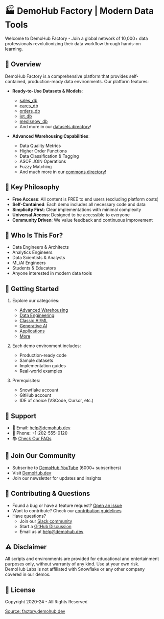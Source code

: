 # 🏭 DemoHub Factory | Modern Data Tools

Welcome to DemoHub Factory - Join a global network of 10,000+ data professionals revolutionizing their data workflow through hands-on learning.

## 🌟 Overview

DemoHub Factory is a comprehensive platform that provides self-contained, production-ready data environments. Our platform features:

- **Ready-to-Use Datasets & Models**:
  - [sales_db](./00_commons/datasets/01_sales_db)
  - [cares_db](./00_commons/datasets/02_cares_db)
  - [orders_db](./00_commons/datasets/03_orders_db)
  - [iot_db](./00_commons/datasets/04_iot_db)
  - [medisnow_db](./00_commons/datasets/05_medisnow_db)
  - And more in our [datasets directory](./00_commons/datasets)!

- **Advanced Warehousing Capabilities**:
  - Data Quality Metrics
  - Higher Order Functions
  - Data Classification & Tagging
  - ASOF JOIN Operations
  - Fuzzy Matching
  - And much more in our [commons directory](./00_commons)!

## 🎯 Key Philosophy

- **Free Access**: All content is FREE to end users (excluding platform costs)
- **Self-Contained**: Each demo includes all necessary code and data
- **Simplicity First**: Clear implementations with minimal complexity
- **Universal Access**: Designed to be accessible to everyone
- **Community Driven**: We value feedback and continuous improvement

## 👥 Who Is This For?

- Data Engineers & Architects
- Analytics Engineers
- Data Scientists & Analysts
- ML/AI Engineers
- Students & Educators
- Anyone interested in modern data tools

## 🚀 Getting Started

1. Explore our categories:
   - [Advanced Warehousing](./01_advanced_warehousing)
   - [Data Engineering](./02_engineering_lake)
   - [Classic AI/ML](./03_classic_aiml)
   - [Generative AI](./04_genai_llms)
   - [Applications](./05_applications)
   - [More](./)

2. Each demo environment includes:
   - Production-ready code
   - Sample datasets
   - Implementation guides
   - Real-world examples

3. Prerequisites:
   - Snowflake account
   - GitHub account
   - IDE of choice (VSCode, Cursor, etc.)

## 💬 Support

- 📧 Email: help@demohub.dev
- 📱 Phone: +1-202-555-0120
- 📚 [Check Our FAQs](https://factory.demohub.dev/faqs)

## 🤝 Join Our Community

- Subscribe to [DemoHub YouTube](https://youtube.com/demohub) (6000+ subscribers)
- Visit [DemoHub.dev](https://demohub.dev)
- Join our newsletter for updates and insights

## 🤝 Contributing & Questions

- Found a bug or have a feature request? [Open an issue](https://github.com/demohub/factory/issues)
- Want to contribute? Check our [contribution guidelines](./CONTRIBUTING.md)
- Have questions? 
  - Join our [Slack community](https://demohub.slack.com)
  - Start a [GitHub Discussion](https://github.com/demohub/factory/discussions)
  - Email us at help@demohub.dev

## ⚠️ Disclaimer

All scripts and environments are provided for educational and entertainment purposes only, without warranty of any kind. Use at your own risk. DemoHub Labs is not affiliated with Snowflake or any other company covered in our demos.

## 📄 License

Copyright 2020-24 - All Rights Reserved

[Source: factory.demohub.dev](https://factory.demohub.dev/)
